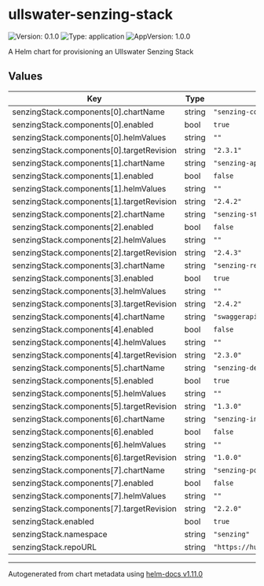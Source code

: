 # ullswater-senzing-stack

![Version: 0.1.0](https://img.shields.io/badge/Version-0.1.0-informational?style=flat-square) ![Type: application](https://img.shields.io/badge/Type-application-informational?style=flat-square) ![AppVersion: 1.0.0](https://img.shields.io/badge/AppVersion-1.0.0-informational?style=flat-square)

A Helm chart for provisioning an Ullswater Senzing Stack

## Values

| Key | Type | Default | Description |
|-----|------|---------|-------------|
| senzingStack.components[0].chartName | string | `"senzing-console"` |  |
| senzingStack.components[0].enabled | bool | `true` |  |
| senzingStack.components[0].helmValues | string | `""` |  |
| senzingStack.components[0].targetRevision | string | `"2.3.1"` |  |
| senzingStack.components[1].chartName | string | `"senzing-api-server"` |  |
| senzingStack.components[1].enabled | bool | `false` |  |
| senzingStack.components[1].helmValues | string | `""` |  |
| senzingStack.components[1].targetRevision | string | `"2.4.2"` |  |
| senzingStack.components[2].chartName | string | `"senzing-stream-loader"` |  |
| senzingStack.components[2].enabled | bool | `false` |  |
| senzingStack.components[2].helmValues | string | `""` |  |
| senzingStack.components[2].targetRevision | string | `"2.4.3"` |  |
| senzingStack.components[3].chartName | string | `"senzing-redoer"` |  |
| senzingStack.components[3].enabled | bool | `true` |  |
| senzingStack.components[3].helmValues | string | `""` |  |
| senzingStack.components[3].targetRevision | string | `"2.4.2"` |  |
| senzingStack.components[4].chartName | string | `"swaggerapi-swagger-ui"` |  |
| senzingStack.components[4].enabled | bool | `false` |  |
| senzingStack.components[4].helmValues | string | `""` |  |
| senzingStack.components[4].targetRevision | string | `"2.3.0"` |  |
| senzingStack.components[5].chartName | string | `"senzing-debug"` |  |
| senzingStack.components[5].enabled | bool | `true` |  |
| senzingStack.components[5].helmValues | string | `""` |  |
| senzingStack.components[5].targetRevision | string | `"1.3.0"` |  |
| senzingStack.components[6].chartName | string | `"senzing-init-postgresql"` |  |
| senzingStack.components[6].enabled | bool | `false` |  |
| senzingStack.components[6].helmValues | string | `""` |  |
| senzingStack.components[6].targetRevision | string | `"1.0.0"` |  |
| senzingStack.components[7].chartName | string | `"senzing-postgresql-client"` |  |
| senzingStack.components[7].enabled | bool | `false` |  |
| senzingStack.components[7].helmValues | string | `""` |  |
| senzingStack.components[7].targetRevision | string | `"2.2.0"` |  |
| senzingStack.enabled | bool | `true` |  |
| senzingStack.namespace | string | `"senzing"` |  |
| senzingStack.repoURL | string | `"https://hub.senzing.com/charts"` |  |

----------------------------------------------
Autogenerated from chart metadata using [helm-docs v1.11.0](https://github.com/norwoodj/helm-docs/releases/v1.11.0)
